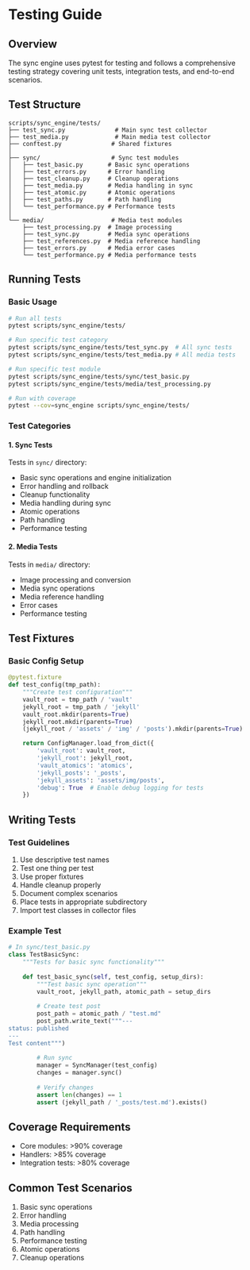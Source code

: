 # Testing Guide

## Overview
The sync engine uses pytest for testing and follows a comprehensive testing strategy covering unit tests, integration tests, and end-to-end scenarios.

## Test Structure

```
scripts/sync_engine/tests/
├── test_sync.py              # Main sync test collector
├── test_media.py             # Main media test collector
├── conftest.py              # Shared fixtures
│
├── sync/                    # Sync test modules
│   ├── test_basic.py       # Basic sync operations
│   ├── test_errors.py      # Error handling
│   ├── test_cleanup.py     # Cleanup operations
│   ├── test_media.py       # Media handling in sync
│   ├── test_atomic.py      # Atomic operations
│   ├── test_paths.py       # Path handling
│   └── test_performance.py # Performance tests
│
└── media/                   # Media test modules
    ├── test_processing.py  # Image processing
    ├── test_sync.py        # Media sync operations
    ├── test_references.py  # Media reference handling
    ├── test_errors.py      # Media error cases
    └── test_performance.py # Media performance tests
```

## Running Tests

### Basic Usage
```bash
# Run all tests
pytest scripts/sync_engine/tests/

# Run specific test category
pytest scripts/sync_engine/tests/test_sync.py  # All sync tests
pytest scripts/sync_engine/tests/test_media.py # All media tests

# Run specific test module
pytest scripts/sync_engine/tests/sync/test_basic.py
pytest scripts/sync_engine/tests/media/test_processing.py

# Run with coverage
pytest --cov=sync_engine scripts/sync_engine/tests/
```

### Test Categories

#### 1. Sync Tests
Tests in `sync/` directory:
- Basic sync operations and engine initialization
- Error handling and rollback
- Cleanup functionality
- Media handling during sync
- Atomic operations
- Path handling
- Performance testing

#### 2. Media Tests
Tests in `media/` directory:
- Image processing and conversion
- Media sync operations
- Media reference handling
- Error cases
- Performance testing

## Test Fixtures

### Basic Config Setup
```python
@pytest.fixture
def test_config(tmp_path):
    """Create test configuration"""
    vault_root = tmp_path / 'vault'
    jekyll_root = tmp_path / 'jekyll'
    vault_root.mkdir(parents=True)
    jekyll_root.mkdir(parents=True)
    (jekyll_root / 'assets' / 'img' / 'posts').mkdir(parents=True)

    return ConfigManager.load_from_dict({
        'vault_root': vault_root,
        'jekyll_root': jekyll_root,
        'vault_atomics': 'atomics',
        'jekyll_posts': '_posts',
        'jekyll_assets': 'assets/img/posts',
        'debug': True  # Enable debug logging for tests
    })
```

## Writing Tests

### Test Guidelines
1. Use descriptive test names
2. Test one thing per test
3. Use proper fixtures
4. Handle cleanup properly
5. Document complex scenarios
6. Place tests in appropriate subdirectory
7. Import test classes in collector files

### Example Test
```python
# In sync/test_basic.py
class TestBasicSync:
    """Tests for basic sync functionality"""
    
    def test_basic_sync(self, test_config, setup_dirs):
        """Test basic sync operation"""
        vault_root, jekyll_path, atomic_path = setup_dirs
        
        # Create test post
        post_path = atomic_path / "test.md"
        post_path.write_text("""---
status: published
---
Test content""")
        
        # Run sync
        manager = SyncManager(test_config)
        changes = manager.sync()
        
        # Verify changes
        assert len(changes) == 1
        assert (jekyll_path / '_posts/test.md').exists()
```

## Coverage Requirements
- Core modules: >90% coverage
- Handlers: >85% coverage
- Integration tests: >80% coverage

## Common Test Scenarios
1. Basic sync operations
2. Error handling
3. Media processing
4. Path handling
5. Performance testing
6. Atomic operations
7. Cleanup operations